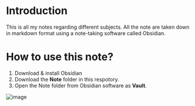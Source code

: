 # Introduction
This is all my notes regarding different subjects. All the note are taken down in markdown format using a note-taking software called Obsidian.

# How to use this note?
1. Download & install Obsidian
2. Download the **Note** folder in this respotory.
3. Open the Note folder from Obsidian software as **Vault**.

![image](https://user-images.githubusercontent.com/49610016/201491940-8405819e-4bc6-4e7e-b7dc-1db52d779338.png)
